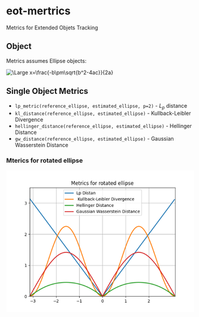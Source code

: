 # eot-mertrics
Metrics for Extended Objets Tracking

## Object
Metrics assumes Ellipse objects:

![\Large x=\frac{-b\pm\sqrt{b^2-4ac}}{2a}](https://latex.codecogs.com/svg.image?&space;X&space;=&space;\left[&space;x&space;\,&space;y&space;\,&space;\alpha&space;\,&space;l_1&space;\,&space;l_2&space;\right]^{T}) 


## Single Object Metrics
* `lp_metric(reference_ellipse, estimated_ellipse, p=2)` - $L_p$ distance
* `kl_distance(reference_ellipse, estimated_ellipse)` - Kullback-Leibler Divergence
* `hellinger_distance(reference_ellipse, estimated_ellipse)` - Hellinger Distance
* `gw_distance(reference_ellipse, estimated_ellipse)` - Gaussian Wasserstein Distance

### Mterics for rotated ellipse
![alt text](figures/ellipse_rotated.png)
